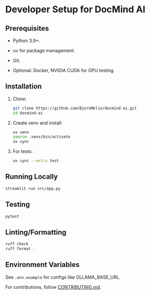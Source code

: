 # Developer Setup for DocMind AI

## Prerequisites

- Python 3.9+.

- uv for package management.

- Git.

- Optional: Docker, NVIDIA CUDA for GPU testing.

## Installation

1. Clone:

   ```bash
   git clone https://github.com/BjornMelin/docmind-ai.git
   cd docmind-ai
   ```

2. Create venv and install:

   ```bash
   uv venv
   source .venv/bin/activate
   uv sync
   ```

3. For tests:

   ```bash
   uv sync --extra test
   ```

## Running Locally

```bash
streamlit run src/app.py
```

## Testing

```bash
pytest
```

## Linting/Formatting

```bash
ruff check .
ruff format .
```

## Environment Variables

See `.env.example` for configs like OLLAMA_BASE_URL.

For contributions, follow [CONTRIBUTING.md](../../CONTRIBUTING.md).
